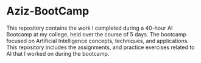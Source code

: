 # Aziz-BootCamp
This repository contains the work I completed during a 40-hour AI Bootcamp at my college, held over the course of 5 days. The bootcamp focused on Artificial Intelligence concepts, techniques, and applications. This repository includes the assignments, and practice exercises related to AI that I worked on during the bootcamp.
